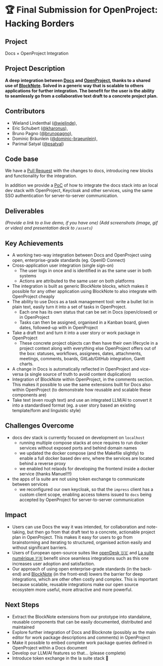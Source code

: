 # 🏆 Final Submission for OpenProject: Hacking Borders

## Project
Docs × OpenProject Integration

## Project Description
**A deep integration between [Docs](https://docs.numerique.gouv.fr/) and [OpenProject](https://www.openproject.org/), thanks to a shared use of [BlockNote](https://www.BlockNotejs.org/). Solved in a generic way that is scalable to others applications for further integration. The benefit for the user is the ability to seamlessly go from a collaborative text draft to a concrete project plan.**


## Contributors
- Wieland Lindenthal (<a href="https://github.com/wielinde">@wielinde</a>),
- Eric Schubert (<a href="https://github.com/kharonus">@kharonus</a>),
- Bruno Pagno (<a href="https://github.com/brunopagno">@brunopagno</a>),
- Dominic Bräunlein (<a href="https://github.com/dominic-braeunlein">@dominic-braeunlein</a>),
- Parimal Satyal (<a href="https://github.com/psatyal">@psatyal</a>)

## Code base

We have a [Pull Request](https://github.com/opf/suitenumerique-docs/pull/1) with the changes to docs, introducing new blocks and functionality for the integration.

In addition we provide a [PoC](https://github.com/opf/suitenumerique-docs/pull/4) of how to integrate the docs stack into an local dev stack with OpenProject, Keycloak and other services, using the same SSO authentication for server-to-server communication.

## Deliverables
*(Provide a link to a live demo, if you have one)
(Add screenshots (image, gif or video) and presentation deck to `/assets`)*

## Key Achievements
- A working two-way integration between Docs and OpenProject using open, enterprise-grade standards (eg. OpenID Connect)
- Cross-application user integration (single sign-on)
    - The user logs in once and is identified in as the same user in both systems
    - Actions are attributed to the same user on both platforms
- The integration is built as generic BlockNote blocks, which makes it possible for any other application using BlockNote to also integrate with OpenProject cheaply
- The ability to use Docs as a task management tool: write a bullet list in plain text, easily turn it into a set of tasks in OpenProject.
    - Each one has its own status that can be set in Docs (open/closed) or in OpenProject
	- Tasks can then be assigned, organised in a Kanban board, given dates, followed-up with in OpenProject
- Take a draft text and turn it into a user story or work package in OpenProject
	- These concrete project objects can then have their own lifecycle in a project context along with everything else OpenProject offers out of the box: statuses, workflows, assignees, dates, attachments, meetings, comments, boards, GitLab/GitHub integration, Gantt charts.
- A change in Docs is automatically reflected in OpenProject and vice-versa (a single source of truth to avoid content duplication)
- Integration of BlockNote within OpenProject, in the comments section. This makes it possible to use the same extensions built for Docs also within OpenProject (to demonstrate how reusable and scalable these components are)
- Take text (even rough text) and use an integrated LLM/AI to convert it into a standardised format (eg. a user story based an existing template/form and linguistic style)

## Challenges Overcome

- docs dev stack is currently focused on development on `localhost`
  - running multiple compose stacks at once requires to run docker services without exposed ports and behind domain names
  - we updated the docker compose (and the Makefile slightly) to enable a full docker based dev env, where the services are located behind a reverse proxy
  - we enabled hot relaods for developing the frontend inside a docker service (thanks Manuel!!!)
- the apps of la suite are not using token exchange to communicate between services
  - we reconfigured our own keycloak, so that the `impress` client has a custom client scope, enabling access tokens issued to `docs` being accepted by OpenProject for server-to-server communication

## Impact
- Users can use Docs the way it was intended, for collaboration and note-taking, but then go from that draft text to a concrete, actionable project plan in OpenProject. This makes it easy for users to go from brainstorming and iterating to structured, organised action easily and without significant barriers.
- Users of European open-source suites like [openDesk 🇩🇪](https://www.opendesk.eu/) and [La suite numérique 🇫🇷](https://lasuite.numerique.gouv.fr/) benefit since seamless integrations such as this one increases user adoption and satisfaction.
- Our approach of using open enterprise-grade standards (in the back-end) and [BlockNote](https://www.BlockNotejs.org/) (in the front-end) lowers the barrier for deep integrations, which are other often costly and complex. This is important because scalable, reusable integrations make our open source ecosystem more useful, more attractive and more powerful.

## Next Steps

- Extract the BlockNote extensions from our prototype into standalone, reusable components that can be easily documented, distributed and maintained
- Explore further integration of Docs and Blocknote (possibly as the main editor for work package descriptions and comments) in OpenProject
- Make it possible to embed complete work package queries defined in OpenProject within a Docs document
- Develop our LLM/AI features so that... (please complete)
- Introduce token exchange in the la suite stack 🚀
